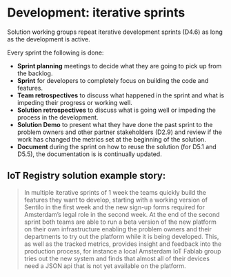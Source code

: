 # Development: iterative sprints

Solution working groups repeat iterative development sprints (D4.6) as long as the development is active.

Every sprint the following is done:

* __Sprint planning__ meetings to decide what they are going to pick up from the backlog.
* __Sprint__ for developers to completely focus on building the code and features.
* __Team retrospectives__ to discuss what happened in the sprint and what is impeding their progress or working well.
* __Solution retrospectives__ to discuss what is going well or impeding the process in the development.
* __Solution Demo__ to present what they have done the past sprint to the problem owners and other partner stakeholders (D2.9) and review if the work has changed the metrics set at the beginning of the solution.
* __Document__ during the sprint on how to reuse the solution (for D5.1 and D5.5), the documentation is is continually updated.

## IoT Registry solution example story:

> In multiple iterative sprints of 1 week the teams quickly build the features they want to develop, starting with a working version of Sentilo in the first week and the new sign-up forms required for Amsterdam’s legal role in the second week. At the end of the second sprint both teams are able to run a beta version of the new platform on their own infrastructure enabling the problem owners and their departments to try out the platform while it is being developed. This, as well as the tracked metrics, provides insight and feedback into the production process, for instance a local Amsterdam IoT Fablab group tries out the new system and finds that almost all of their devices need a JSON api that is not yet available on the platform.
